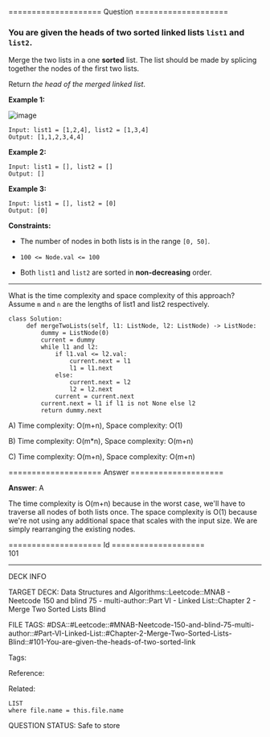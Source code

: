 ==================== Question ====================  

### You are given the heads of two sorted linked lists `list1` and `list2`.

Merge the two lists in a one **sorted** list. The list should be made by splicing together the nodes of the first two lists.

Return _the head of the merged linked list_.

**Example 1:**

![image](https://imagedelivery.net/CLfkmk9Wzy8_9HRyug4EVA/6bafdf72-dfb3-4085-9372-f34e7361d700/public)

<!-- codeblock-start -->
<pre><code>Input: list1 = [1,2,4], list2 = [1,3,4]
Output: [1,1,2,3,4,4]
</code></pre>
<!-- codeblock-end -->

**Example 2:**

<!-- codeblock-start -->
<pre><code>Input: list1 = [], list2 = []
Output: []
</code></pre>
<!-- codeblock-end -->

**Example 3:**

<!-- codeblock-start -->
<pre><code>Input: list1 = [], list2 = [0]
Output: [0]
</code></pre>
<!-- codeblock-end -->

**Constraints:**

- The number of nodes in both lists is in the range `[0, 50]`.

- `100 <= Node.val <= 100`

- Both `list1` and `list2` are sorted in **non-decreasing** order.

---

What is the time complexity and space complexity of this approach? Assume `m` and `n` are the lengths of list1 and list2 respectively.

<!-- codeblock-start -->
<pre><code class="hljs language-python"><span class="hljs-keyword">class</span> <span class="hljs-title class_">Solution</span>:
     <span class="hljs-keyword">def</span> <span class="hljs-title function_">mergeTwoLists</span>(<span class="hljs-params">self, l1: ListNode, l2: ListNode</span>) -> ListNode:
         dummy = ListNode(<span class="hljs-number">0</span>)
         current = dummy
         <span class="hljs-keyword">while</span> l1 <span class="hljs-keyword">and</span> l2:
             <span class="hljs-keyword">if</span> l1.val &#x3C;= l2.val:
                 current.<span class="hljs-built_in">next</span> = l1
                 l1 = l1.<span class="hljs-built_in">next</span>
             <span class="hljs-keyword">else</span>:
                 current.<span class="hljs-built_in">next</span> = l2
                 l2 = l2.<span class="hljs-built_in">next</span>
             current = current.<span class="hljs-built_in">next</span>
         current.<span class="hljs-built_in">next</span> = l1 <span class="hljs-keyword">if</span> l1 <span class="hljs-keyword">is</span> <span class="hljs-keyword">not</span> <span class="hljs-literal">None</span> <span class="hljs-keyword">else</span> l2
         <span class="hljs-keyword">return</span> dummy.<span class="hljs-built_in">next</span>
</code></pre>
<!-- codeblock-end -->

A) Time complexity: O(m+n), Space complexity: O(1)

B) Time complexity: O(m\*n), Space complexity: O(m+n)

C) Time complexity: O(m+n), Space complexity: O(m+n)  

==================== Answer ====================  

**Answer**: A

The time complexity is O(m+n) because in the worst case, we'll have to traverse all nodes of both lists once. The space complexity is O(1) because we're not using any additional space that scales with the input size. We are simply rearranging the existing nodes.

==================== Id ====================  
101

---

DECK INFO

TARGET DECK: Data Structures and Algorithms::Leetcode::MNAB - Neetcode 150 and blind 75 - multi-author::Part VI - Linked List::Chapter 2 - Merge Two Sorted Lists Blind

FILE TAGS: #DSA::#Leetcode::#MNAB-Neetcode-150-and-blind-75-multi-author::#Part-VI-Linked-List::#Chapter-2-Merge-Two-Sorted-Lists-Blind::#101-You-are-given-the-heads-of-two-sorted-link

Tags:

Reference:

Related:

```dataview
LIST
where file.name = this.file.name
```
QUESTION STATUS: Safe to store
